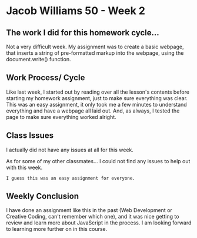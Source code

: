 # Jacob Williams 50 - Week 2

## The work I did for this homework cycle...
Not a very difficult week.  My assignment was to create a basic webpage, that inserts a string of pre-formatted markup into the webpage, using the document.write() function.

## Work Process/ Cycle
Like last week, I started out by reading over all the lesson's contents before starting my homework assignment, just to make sure everything was clear.  This was an easy assignment, it only took me a few minutes to understand everything and have a webpage all laid out.  And, as always, I tested the page to make sure everything worked alright.

## Class Issues
I actually did not have any issues at all for this week.

As for some of my other classmates...  I could not find any issues to help out with this week.

`I guess this was an easy assignment for everyone.`

## Weekly Conclusion
I have done an assignment like this in the past (Web Development or Creative Coding, can't remember which one), and it was nice getting to review and learn more about JavaScript in the process.  I am looking forward to learning more further on in this course.
